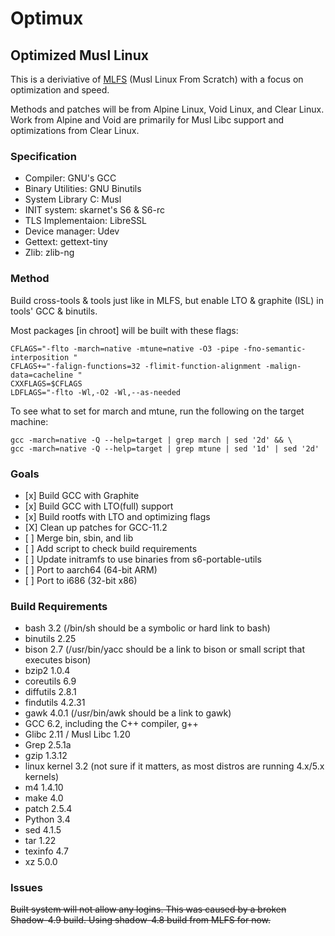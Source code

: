 # Optimux
## Optimized Musl Linux

This is a deriviative of [MLFS](https://github.com/dslm4515/Musl-LFS) (Musl Linux From Scratch) with a focus on optimization and speed. 

Methods and patches will be from Alpine Linux, Void Linux, and Clear Linux. Work from Alpine and Void are primarily for Musl Libc support and optimizations from Clear Linux.

### Specification

<ul>
<li>Compiler: GNU's GCC</li>
<li>Binary Utilities: GNU Binutils</li>
<li>System Library C: Musl</li>
<li>INIT system: skarnet's S6 & S6-rc</li>
<li>TLS Implementaion: LibreSSL</li>
<li>Device manager: Udev </li>
<li>Gettext: gettext-tiny </li>
<li>Zlib: zlib-ng </li>
</ul>

### Method

Build cross-tools & tools just like in MLFS, but enable LTO & graphite (ISL) in tools' GCC & binutils.

Most packages [in chroot] will be built with these flags:

```
CFLAGS="-flto -march=native -mtune=native -O3 -pipe -fno-semantic-interposition "
CFLAGS+="-falign-functions=32 -flimit-function-alignment -malign-data=cacheline "
CXXFLAGS=$CFLAGS
LDFLAGS="-flto -Wl,-O2 -Wl,--as-needed
```

To see what to set for march and mtune, run the following on the target machine:
```
gcc -march=native -Q --help=target | grep march | sed '2d' && \
gcc -march=native -Q --help=target | grep mtune | sed '1d' | sed '2d'
```

### Goals

<ul>
<li> [x] Build GCC with Graphite </li>
<li> [x] Build GCC with LTO(full) support </li>
<li> [x] Build rootfs with LTO and optimizing flags </li>
<li> [X] Clean up patches for GCC-11.2 </li>
<li> [ ] Merge bin, sbin, and lib </li>
<li> [ ] Add script to check build requirements </li>
<li> [ ] Update initramfs to use binaries from s6-portable-utils </li>
<lI> [ ] Port to aarch64 (64-bit ARM) </li>
<lI> [ ] Port to i686 (32-bit x86) </li>
</ul>

### Build Requirements
<ul>
 <li>bash 3.2 (/bin/sh should be a symbolic or hard link to bash) </li>
 <li>binutils 2.25 </li>
 <li>bison 2.7 (/usr/bin/yacc should be a link to bison or small script that executes bison) </li>
 <li>bzip2 1.0.4 </li>
 <li>coreutils 6.9 </li>
 <li>diffutils 2.8.1 </li>
 <li>findutils 4.2.31 </li>
 <li>gawk 4.0.1 (/usr/bin/awk should be a link to gawk) </li>
 <li>GCC 6.2, including the C++ compiler, g++ </li>
 <li>Glibc 2.11 / Musl Libc 1.20 </li>
 <li>Grep 2.5.1a </li>
 <li>gzip 1.3.12 </li>
 <li>linux kernel 3.2 (not sure if it matters, as most distros are running 4.x/5.x kernels)</li>
 <li>m4 1.4.10</li>
 <li>make 4.0 </li>
 <li>patch 2.5.4 </li>
 <li>Python 3.4 </li>
 <li>sed 4.1.5 </li>
 <li>tar 1.22 </li>
 <li>texinfo 4.7 </li>
 <li>xz 5.0.0 </li>
</ul>

### Issues

~~Built system will not allow any logins. This was caused by a broken Shadow-4.9 build. Using shadow-4.8 build from MLFS for now.~~
